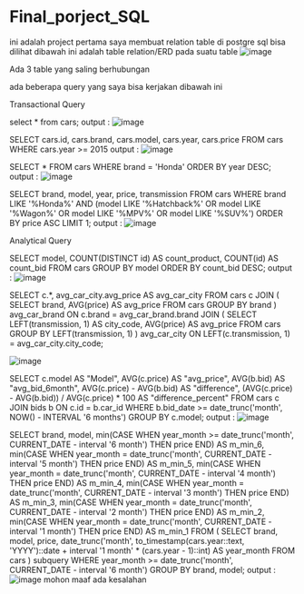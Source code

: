 # Final_porject_SQL
ini adalah project pertama saya membuat relation table di postgre sql
bisa dilihat dibawah ini adalah table relation/ERD pada suatu table 
![image](https://user-images.githubusercontent.com/129209479/232206927-ea7db0f4-0752-4979-b726-c902db6b2874.png)

Ada 3 table yang saling berhubungan

ada beberapa query yang saya bisa kerjakan dibawah ini

Transactional Query

select * from cars;
output :
![image](https://user-images.githubusercontent.com/129209479/232210016-731f7163-831f-4098-83e1-e53b98112327.png)



SELECT cars.id, cars.brand, cars.model, cars.year, cars.price
FROM cars
WHERE cars.year >= 2015
output :
![image](https://user-images.githubusercontent.com/129209479/232209987-4a951b4e-57cb-405f-9934-55b5acfb1319.png)



SELECT * FROM cars WHERE brand = 'Honda' ORDER BY year DESC;
output :
![image](https://user-images.githubusercontent.com/129209479/232210061-b3c55543-ff4c-4cb7-9e4b-4a6e6333d64b.png)



SELECT brand, model, year, price, transmission FROM cars
WHERE brand LIKE '%Honda%'
AND (model LIKE '%Hatchback%' OR model LIKE '%Wagon%' OR model LIKE '%MPV%' OR model LIKE '%SUV%')
ORDER BY price ASC
LIMIT 1;
output :
![image](https://user-images.githubusercontent.com/129209479/232210093-08f706ae-fe15-42fd-b503-6a9546971fb2.png)



Analytical Query

SELECT 
  model, 
  COUNT(DISTINCT id) AS count_product, 
  COUNT(id) AS count_bid 
FROM cars 
GROUP BY model 
ORDER BY count_bid DESC;
output :
![image](https://user-images.githubusercontent.com/129209479/232210175-03a8e728-db8a-40c9-bbb1-dfe336fc8cda.png)


SELECT c.*, avg_car_city.avg_price AS avg_car_city
FROM cars c
JOIN (
    SELECT brand, AVG(price) AS avg_price
    FROM cars
    GROUP BY brand
) avg_car_brand ON c.brand = avg_car_brand.brand
JOIN (
    SELECT LEFT(transmission, 1) AS city_code, AVG(price) AS avg_price
    FROM cars
    GROUP BY LEFT(transmission, 1)
) avg_car_city ON LEFT(c.transmission, 1) = avg_car_city.city_code;

![image](https://user-images.githubusercontent.com/129209479/232210255-e7469efa-a02b-4d1d-adff-73e2b081164c.png)


SELECT 
    c.model AS "Model",
    AVG(c.price) AS "avg_price",
    AVG(b.bid) AS "avg_bid_6month",
    AVG(c.price) - AVG(b.bid) AS "difference",
    (AVG(c.price) - AVG(b.bid)) / AVG(c.price) * 100 AS "difference_percent"
FROM 
    cars c
    JOIN bids b ON c.id = b.car_id
WHERE 
    b.bid_date >= date_trunc('month', NOW() - INTERVAL '6 months') 
GROUP BY 
    c.model;
	output :
![image](https://user-images.githubusercontent.com/129209479/232210310-8ad6c79b-c348-408d-88c5-f566a50561d3.png)



SELECT brand, model,
       min(CASE WHEN year_month >= date_trunc('month', CURRENT_DATE - interval '6 month') THEN price END) AS m_min_6,
       min(CASE WHEN year_month = date_trunc('month', CURRENT_DATE - interval '5 month') THEN price END) AS m_min_5,
       min(CASE WHEN year_month = date_trunc('month', CURRENT_DATE - interval '4 month') THEN price END) AS m_min_4,
       min(CASE WHEN year_month = date_trunc('month', CURRENT_DATE - interval '3 month') THEN price END) AS m_min_3,
       min(CASE WHEN year_month = date_trunc('month', CURRENT_DATE - interval '2 month') THEN price END) AS m_min_2,
       min(CASE WHEN year_month = date_trunc('month', CURRENT_DATE - interval '1 month') THEN price END) AS m_min_1
FROM (
  SELECT brand, model, price, date_trunc('month', to_timestamp(cars.year::text, 'YYYY')::date + interval '1 month' * (cars.year - 1)::int) AS year_month
  FROM cars
) subquery
WHERE year_month >= date_trunc('month', CURRENT_DATE - interval '6 month')
GROUP BY brand, model;
output :
![image](https://user-images.githubusercontent.com/129209479/232210360-783f1035-6a97-4b11-a324-9a5c5a3eb96a.png)
mohon maaf ada kesalahan

